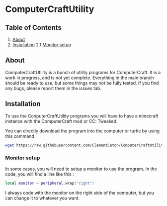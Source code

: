 # ComputerCraftUtility

## Table of Contents

1. [About](#about)
2. [Installation](#installation)
2.1 [Monitor setup](#monitor-setup)

## About

ComputerCraftUtility is a bunch of utility programs for ComputerCraft. It is a work in progress, and is not yet complete. Everything in the main branch should be ready to use, but some things may not be fully tested. If you find any bugs, please report them in the issues tab.

## Installation

To use the ConputerCraftUtility programs you will have to have a minecraft instance with the ComputerCraft mod or CC: Tweaked.

You can directly download the program into the computer or turtle by using this command :

```bash
wget https://raw.githubusercontent.com/ClementCaton/ComputerCraftUtility/main/${Path to the program}
```

### Monitor setup

In some cases, you will need to setup a monitor to use the program. In the code, you will find a line like this :

```lua
local monitor = peripheral.wrap("right")
```

I always code with the monitor on the right side of the computer, but you can change it to whatever you want.
